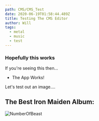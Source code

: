 ```yaml
---
path: CMS/CMS_Test
date: 2020-06-19T01:58:44.489Z
title: Testing The CMS Editor
author: Will
tags:
  - metal
  - music
  - test
---
```

### Hopefully this works

If you're seeing this then...
* The App Works!

Let's test out an image....

## The Best Iron Maiden Album:
![NumberOfBeast](https://images-na.ssl-images-amazon.com/images/I/812%2BRTcstSL._AC_UX679_.jpg)